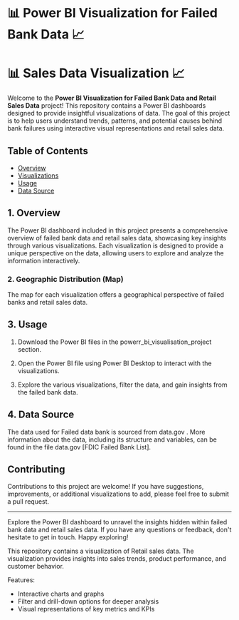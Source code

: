 # 📊 Power BI Visualization for Failed Bank Data 📈
# 📊 Sales Data Visualization 📈


Welcome to the **Power BI Visualization for Failed Bank Data and Retail Sales Data** project! This repository contains a Power BI dashboards designed to provide insightful visualizations of data. The goal of this project is to help users understand trends, patterns, and potential causes behind bank failures using interactive visual representations and retail sales data.

## Table of Contents

- [Overview](#overview)
- [Visualizations](#visualizations)
- [Usage](#usage)
- [Data Source](#data-source)

## 1. Overview

The Power BI dashboard included in this project presents a comprehensive overview of failed bank data and retail sales data, showcasing key insights through various visualizations. Each visualization is designed to provide a unique perspective on the data, allowing users to explore and analyze the information interactively.


### 2. Geographic Distribution (Map)

The map for each visualization offers a geographical perspective of failed banks and retail sales data.


## 3. Usage

1. Download the Power BI files in the powerr_bi_visualisation_project section.
   
2. Open the Power BI file using Power BI Desktop to interact with the visualizations.

3. Explore the various visualizations, filter the data, and gain insights from the failed bank data.

## 4. Data Source

The data used for Failed data bank is sourced from data.gov . More information about the data, including its structure and variables, can be found in the file data.gov [FDIC Failed Bank List].

## Contributing

Contributions to this project are welcome! If you have suggestions, improvements, or additional visualizations to add, please feel free to submit a pull request.


---

Explore the Power BI dashboard to unravel the insights hidden within failed bank data and retail sales data. If you have any questions or feedback, don't hesitate to get in touch. Happy exploring!



This repository contains a visualization of Retail sales data. The visualization provides insights into sales trends, product performance, and customer behavior. 

Features:
- Interactive charts and graphs
- Filter and drill-down options for deeper analysis
- Visual representations of key metrics and KPIs
